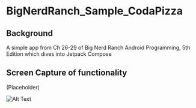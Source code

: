 # BigNerdRanch_Sample_CodaPizza

## Background

A simple app from Ch 26-29 of Big Nerd Ranch Android Programming, 5th Edition which dives into Jetpack Compose

## Screen Capture of functionality

(Placeholder)

![Alt Text](https://media.giphy.com/media/vFKqnCdLPNOKc/giphy.gif)
